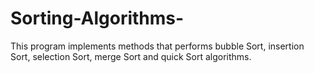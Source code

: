 # Sorting-Algorithms-

This program implements methods that performs bubble Sort, insertion Sort, selection Sort, merge Sort and quick Sort algorithms.

